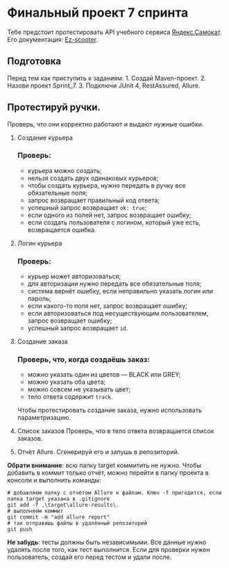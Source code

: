 # Финальный проект 7 спринта

Тебе предстоит протестировать API учебного сервиса [Яндекс.Самокат](http://qa-scooter.praktikum-services.ru/). 
Его документация: [Ez-scooter](qa-scooter.praktikum-services.ru/docs/).

## Подготовка
Перед тем как приступить к заданиям:
    1. Создай Maven-проект.
    2. Назови проект Sprint_7.
    3. Подключи JUnit 4, RestAssured, Allure.

## Протестируй ручки.
Проверь, что они корректно работают и выдают нужные ошибки.

1. Создание курьера

    ### Проверь:
   * курьера можно создать;
   * нельзя создать двух одинаковых курьеров;
   * чтобы создать курьера, нужно передать в ручку все обязательные поля;
   * запрос возвращает правильный код ответа;
   * успешный запрос возвращает `ok: true`;
   * если одного из полей нет, запрос возвращает ошибку;
   * если создать пользователя с логином, который уже есть, возвращается ошибка.

2. Логин курьера

    ### Проверь:
   * курьер может авторизоваться;
   * для авторизации нужно передать все обязательные поля;
   * система вернёт ошибку, если неправильно указать логин или пароль;
   * если какого-то поля нет, запрос возвращает ошибку;
   * если авторизоваться под несуществующим пользователем, запрос возвращает ошибку;
   * успешный запрос возвращает `id`.

3. Создание заказа
    ### Проверь, что, когда создаёшь заказ:
   * можно указать один из цветов — BLACK или GREY;
   * можно указать оба цвета;
   * можно совсем не указывать цвет;
   * тело ответа содержит `track`.

    Чтобы протестировать создание заказа, нужно использовать параметризацию.

4. Список заказов
    Проверь, что в тело ответа возвращается список заказов.

5. Отчёт Allure.
    Сгенерируй его и запушь в репозиторий.

**Обрати внимание**: всю папку target коммитить не нужно. 
Чтобы добавить в коммит только отчёт, можно перейти в папку проекта в консоли и выполнить команды:

```
# добавляем папку с отчётом Allure к файлам. Ключ -f пригодится, если папка target указана в .gitignore
git add -f .\target\allure-results\.
# выполняем коммит
git commit -m "add allure report"
# так отправишь файлы в удалённый репозиторий
git push
```

**Не забудь**: тесты должны быть независимыми. 
Все данные нужно удалять после того, как тест выполнится. 
Если для проверки нужен пользователь, создай его перед тестом и удали после. 